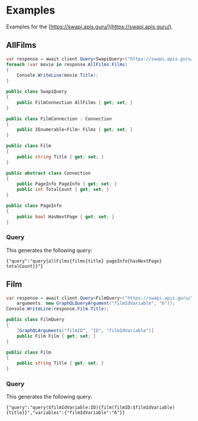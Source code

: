 # Examples
Examples for the [https://swapi.apis.guru/](https://swapi.apis.guru/).

## AllFilms
```csharp
var response = await client.Query<SwapiQuery>("https://swapi.apis.guru/");
foreach (var movie in response.AllFilms.Films)
{
	Console.WriteLine(movie.Title);
}

public class SwapiQuery
{
	public FilmConnection AllFilms { get; set; }
}

public class FilmConnection : Connection
{
	public IEnumerable<Film> Films { get; set; }
}

public class Film
{
	public string Title { get; set; }
}

public abstract class Connection
{
	public PageInfo PageInfo { get; set; }
	public int TotalCount { get; set; }
}

public class PageInfo
{
	public bool HasNextPage { get; set; }
}
```

### Query
This generates the following query:
```
{"query":"query{allFilms{films{title} pageInfo{hasNextPage} totalCount}}"}
```

## Film
```csharp
var response = await client.Query<FilmQuery>("https://swapi.apis.guru/",
	arguments: new GraphQLQueryArgument("filmIdVariable", "6"));
Console.WriteLine(response.Film.Title);

public class FilmQuery
{
	[GraphQLArguments("filmID", "ID", "filmIdVariable")]
	public Film Film { get; set; }
}

public class Film
{
	public string Title { get; set; }
}
```

### Query
This generates the following query:
```
{"query":"query($filmIdVariable:ID){film(filmID:$filmIdVariable){title}}","variables":{"filmIdVariable":"6"}}
```